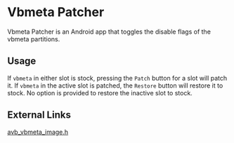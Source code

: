# Vbmeta Patcher

Vbmeta Patcher is an Android app that toggles the disable flags of the vbmeta partitions.

## Usage

If `vbmeta` in either slot is stock, pressing the `Patch` button for a slot will patch it. If `vbmeta` in the active slot is patched, the `Restore` button will restore it to stock. No option is provided to restore the inactive slot to stock.

## External Links

[avb_vbmeta_image.h](https://android.googlesource.com/platform/external/avb/+/refs/tags/android-12.0.0_r12/libavb/avb_vbmeta_image.h)
